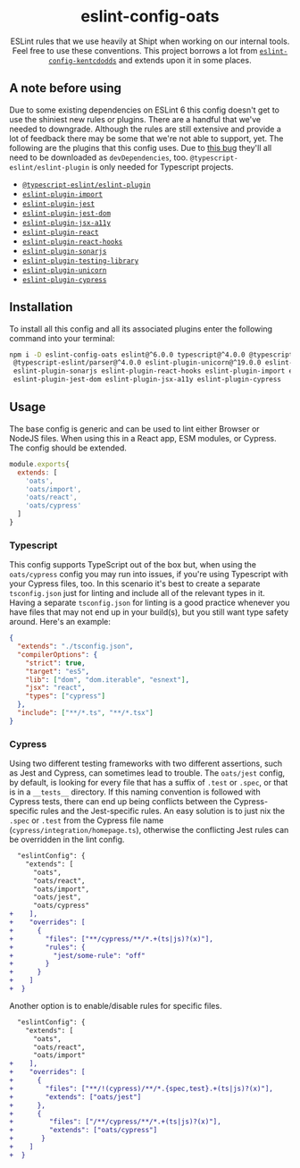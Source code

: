 <div align="center">
<h1>eslint-config-oats</h1>
<p>ESLint rules that we use heavily at Shipt when working on our internal tools. Feel free to use these conventions. This project borrows a lot from <a href="https://github.com/kentcdodds/eslint-config-kentcdodds"><code>eslint-config-kentcdodds</code></a> and extends upon it in some places.</p>

</div>

## A note before using

Due to some existing dependencies on ESLint 6 this config doesn't get to use the shiniest new rules or plugins. There are a handful that we've needed to downgrade. Although the rules are still extensive and provide a lot of feedback there may be some that we're not able to support, yet. The following are the plugins that this config uses. Due to [this bug](https://github.com/eslint/eslint/issues/3458) they'll all need to be downloaded as `devDependencies`, too. `@typescript-eslint/eslint-plugin` is only needed for Typescript projects.

- [`@typescript-eslint/eslint-plugin`](https://github.com/typescript-eslint/typescript-eslint/tree/main/packages/eslint-plugin)
- [`eslint-plugin-import`](https://github.com/import-js/eslint-plugin-import)
- [`eslint-plugin-jest`](https://github.com/jest-community/eslint-plugin-jest)
- [`eslint-plugin-jest-dom`](https://github.com/testing-library/eslint-plugin-jest-dom)
- [`eslint-plugin-jsx-a11y`](https://github.com/jsx-eslint/eslint-plugin-jsx-a11y)
- [`eslint-plugin-react`](https://github.com/yannickcr/eslint-plugin-react)
- [`eslint-plugin-react-hooks`](https://github.com/facebook/react/tree/main/packages/eslint-plugin-react-hooks)
- [`eslint-plugin-sonarjs`](https://github.com/SonarSource/eslint-plugin-sonarjs)
- [`eslint-plugin-testing-library`](https://github.com/testing-library/eslint-plugin-testing-library)
- [`eslint-plugin-unicorn`](https://github.com/sindresorhus/eslint-plugin-unicorn)
- [`eslint-plugin-cypress`](https://github.com/cypress-io/eslint-plugin-cypress)

## Installation

To install all this config and all its associated plugins enter the following command into your terminal:

```sh
npm i -D eslint-config-oats eslint@^6.0.0 typescript@^4.0.0 @typescript-eslint/eslint-plugin@^4.0.0\
 @typescript-eslint/parser@^4.0.0 eslint-plugin-unicorn@^19.0.0 eslint-plugin-testing-library@^3.0.0\
 eslint-plugin-sonarjs eslint-plugin-react-hooks eslint-plugin-import eslint-plugin-react eslint-plugin-jest\
 eslint-plugin-jest-dom eslint-plugin-jsx-a11y eslint-plugin-cypress
```

## Usage

The base config is generic and can be used to lint either Browser or NodeJS files. When using this in a React app, ESM modules, or Cypress. The config should be extended.

```js
module.exports{
  extends: [
    'oats',
    'oats/import',
    'oats/react',
    'oats/cypress'
  ]
}
```

### Typescript

This config supports TypeScript out of the box but, when using the `oats/cypress` config you may run into issues, if you're using Typescript with your Cypress files, too. In this scenario it's best to create a separate `tsconfig.json` just for linting and include all of the relevant types in it. Having a separate `tsconfig.json` for linting is a good practice whenever you have files that may not end up in your build(s), but you still want type safety around. Here's an example:

```json
{
  "extends": "./tsconfig.json",
  "compilerOptions": {
    "strict": true,
    "target": "es5",
    "lib": ["dom", "dom.iterable", "esnext"],
    "jsx": "react",
    "types": ["cypress"]
  },
  "include": ["**/*.ts", "**/*.tsx"]
}
```

### Cypress

Using two different testing frameworks with two different assertions, such as Jest and Cypress, can sometimes lead to trouble. The `oats/jest` config, by default, is looking for every file that has a suffix of `.test` or `.spec`, or that is in a `__tests__` directory. If this naming convention is followed with Cypress tests, there can end up being conflicts between the Cypress-specific rules and the Jest-specific rules. An easy solution is to just nix the `.spec` or `.test` from the Cypress file name (`cypress/integration/homepage.ts`), otherwise the conflicting Jest rules can be overridden in the lint config.

```diff
  "eslintConfig": {
    "extends": [
      "oats",
      "oats/react",
      "oats/import",
      "oats/jest",
      "oats/cypress"
+    ],
+    "overrides": [
+      {
+        "files": ["**/cypress/**/*.+(ts|js)?(x)"],
+        "rules": {
+          "jest/some-rule": "off"
+        }
+      }
+    ]
+  }
```

Another option is to enable/disable rules for specific files.

```diff
  "eslintConfig": {
    "extends": [
      "oats",
      "oats/react",
      "oats/import"
+    ],
+    "overrides": [
+      {
+        "files": ["**/!(cypress)/**/*.{spec,test}.+(ts|js)?(x)"],
+        "extends": ["oats/jest"]
+      },
+      {
+         "files": ["/**/cypress/**/*.+(ts|js)?(x)"],
+         "extends": ["oats/cypress"]
+       }
+    ]
+  }
```
